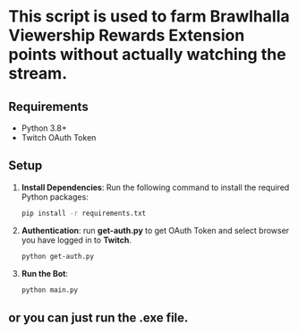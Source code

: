# This script is used to farm Brawlhalla Viewership Rewards Extension points without actually watching the stream.

## Requirements

- Python 3.8+
- Twitch OAuth Token

## Setup

1. **Install Dependencies**: Run the following command to install the required Python packages:
   ```bash
   pip install -r requirements.txt
   
2. **Authentication**: run **get-auth.py** to get OAuth Token and select browser you have logged in to **Twitch**.
   ```bash
   python get-auth.py

4. **Run the Bot**:
     ```bash
     python main.py

## or you can just run the .exe file.
